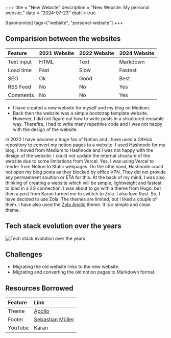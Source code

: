 +++
title = "New Website"
description = "New Website: My personal website."
date = "2024-07-23"
draft = true

[taxonomies]
tags=["website", "personal-website"]
+++

## Comparision between the websites

| Feature | 2021 Website | 2022 Website | 2024 Website |
|:--------|:-------------|:-------------|:-------------|
| Text input | HTML | Text | Markdown |
| Load time | Fast | Slow | Fastest |
| SEO | Ok | Good | Best |
| RSS Feed | No | No | Yes |
| Comments | No | No | Yes |

* I have created a new website for myself and my blog on Medium.
* Back then the website was a simple bootstrap template website. However, I did not figure out how to write posts in a structured reusable way. Therefire, I had to write many repetitive code and I was not happy with the design of the website.

In 2022 I have become a huge fan of Notion and I have used a GitHub repository to convert my notion pages to a website. I used Hashnode for my blog. I moved from Medium to Hashnode and I was not happy with the design of the website. I could not update the internal structure of the website due to some limitations from Vercel. Yes, I was using Vercel to render from Notion to Static webpages. On the othe hand, Hashnode could not open my blog posts as they blocked by office VPN. They did not provide any permamnent soultion or ETA for this.
At the back of my mind, I was also thinking of creating a website which will be simple, lightweight and fastest to load in a 2G connection. I was about to go with a theme from Hugo, but then a post from Karan turned me to swtitch to Zola. I also love Rust. So, I have decided to use Zola. The themes are limited, but I liked a couple of them. I have also used the [Zola Apollo](https://github.com/not-matthias/apollo) theme. It is a simple and clean theme.

## Tech stack evolution over the years

![Tech stack evolution over the years](/images/posts/blog_evolution.webp)

## Challenges
* Migrating the old website links to the new website.
* Migrating and converting the old notion pages to Markdown format.


## Resources Borrowed

| Feature | Link |
|:--------|:-----|
| Theme | [Apollo](https://github.com/not-matthias/apollo) |
| Footer | [Sebastian Müller](https://github.com/sbmueller/sbmueller.github.io) |
| YouTube | Karan |